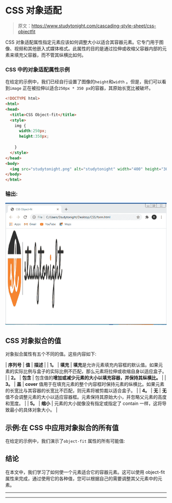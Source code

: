 # CSS 对象适配

> 原文：<https://www.studytonight.com/cascading-style-sheet/css-objectfit>

CSS 对象适配属性指定元素应该如何调整大小以适合其容器元素。它专门用于图像、视频和其他嵌入式媒体格式。此属性的目的是通过拉伸或收缩父容器内部的元素来填充父容器，而不管其纵横比如何。

### CSS 中的对象适配属性示例

在给定的示例中，我们已经自行设置了图像的`height`和`width` 。但是，我们可以看到`image` 正在被拉伸以适合`250px * 350 px`的容器，其原始长宽比被破坏。

```html
<!DOCTYPE html>
<html>
<head>
  <title>CSS Object-fit</title>
  <style>
    img {
      width:250px;
      height:350px;

    }
  </style>
</head>
<body>
  <img src="studytonight.png" alt="studytonight" width="400" height="300">
</body>
</html> 
```

### 输出:

![](img/f3964bad224879c763ad232e58d692da.png)

## CSS 对象拟合的值

对象拟合属性有五个不同的值。这些内容如下:

| **序列号** | **值** | **描述** |
| **1。** | **填充** | **填充**是允许元素填充内容框的默认值。如果元素的实际比例与盒子的实际比例不匹配，那么元素将拉伸或收缩自身以适应盒子。 |
| **2。** | **包含** | 包含值的**增加或减少元素的大小以填充容器，并保持其纵横比。** |
| **3。** | **盖** | **cover** 值用于在填充元素的整个内容框时保持元素的纵横比。如果元素的长宽比与其容器的长宽比不匹配，则元素将被剪裁以适合盒子。 |
| **4。** | **无** | **无**值不会调整元素的大小以适应容器框。元素保持其原始大小，并忽略父元素的高度和宽度。 |
| **5。** | **缩小** | 元素的大小就像没有指定或指定了 contain 一样，这将导致最小的具体对象大小。 |

## 示例:在 CSS 中应用对象拟合的所有值

在给定的示例中，我们演示了`object-fit` 属性的所有可能值:

## 结论

在本文中，我们学习了如何使一个元素适合它的容器元素。这可以使用 object-fit 属性来完成，通过使用它的各种值，您可以根据自己的需要调整其父元素中的元素。

* * *

* * *